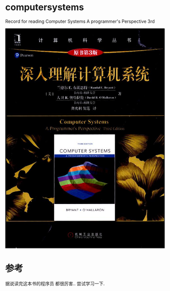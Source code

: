 # computersystems
Record for reading Computer Systems A programmer's Perspective 3rd

![label](https://github.com/bluefalconjun/computersystems/blob/master/refs/booklabel.jpg)

# 参考
据说读完这本书的程序员 都很厉害.. 尝试学习一下.
